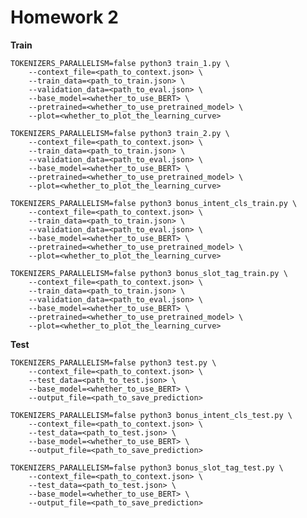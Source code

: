 # Homework 2

<strong>Train</strong>

    TOKENIZERS_PARALLELISM=false python3 train_1.py \
        --context_file=<path_to_context.json> \
        --train_data=<path_to_train.json> \
        --validation_data=<path_to_eval.json> \
        --base_model=<whether_to_use_BERT> \
        --pretrained=<whether_to_use_pretrained_model> \
        --plot=<whether_to_plot_the_learning_curve>

    TOKENIZERS_PARALLELISM=false python3 train_2.py \
        --context_file=<path_to_context.json> \
        --train_data=<path_to_train.json> \
        --validation_data=<path_to_eval.json> \
        --base_model=<whether_to_use_BERT> \
        --pretrained=<whether_to_use_pretrained_model> \
        --plot=<whether_to_plot_the_learning_curve>

    TOKENIZERS_PARALLELISM=false python3 bonus_intent_cls_train.py \
        --context_file=<path_to_context.json> \
        --train_data=<path_to_train.json> \
        --validation_data=<path_to_eval.json> \
        --base_model=<whether_to_use_BERT> \
        --pretrained=<whether_to_use_pretrained_model> \
        --plot=<whether_to_plot_the_learning_curve>

    TOKENIZERS_PARALLELISM=false python3 bonus_slot_tag_train.py \
        --context_file=<path_to_context.json> \
        --train_data=<path_to_train.json> \
        --validation_data=<path_to_eval.json> \
        --base_model=<whether_to_use_BERT> \
        --pretrained=<whether_to_use_pretrained_model> \
        --plot=<whether_to_plot_the_learning_curve>

<strong>Test</strong>

    TOKENIZERS_PARALLELISM=false python3 test.py \
        --context_file=<path_to_context.json> \
        --test_data=<path_to_test.json> \
        --base_model=<whether_to_use_BERT> \
        --output_file=<path_to_save_prediction>

    TOKENIZERS_PARALLELISM=false python3 bonus_intent_cls_test.py \
        --context_file=<path_to_context.json> \
        --test_data=<path_to_test.json> \
        --base_model=<whether_to_use_BERT> \
        --output_file=<path_to_save_prediction>

    TOKENIZERS_PARALLELISM=false python3 bonus_slot_tag_test.py \
        --context_file=<path_to_context.json> \
        --test_data=<path_to_test.json> \
        --base_model=<whether_to_use_BERT> \
        --output_file=<path_to_save_prediction>
